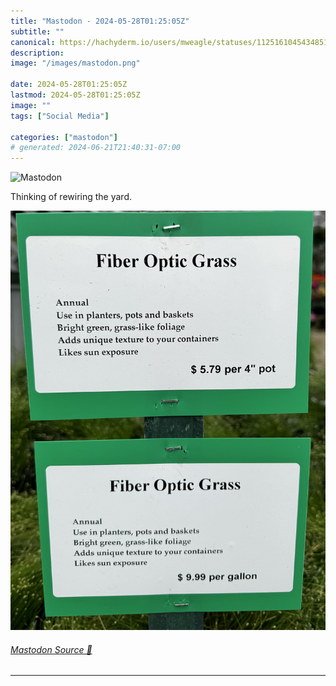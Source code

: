 ```yaml
---
title: "Mastodon - 2024-05-28T01:25:05Z"
subtitle: ""
canonical: https://hachyderm.io/users/mweagle/statuses/112516104543485102
description:
image: "/images/mastodon.png"

date: 2024-05-28T01:25:05Z
lastmod: 2024-05-28T01:25:05Z
image: ""
tags: ["Social Media"]

categories: ["mastodon"]
# generated: 2024-06-21T21:40:31-07:00
---
```

![Mastodon](/images/mastodon.png)

<p>Thinking of rewiring the yard.</p>

![A plant placard for “Fiber Optic Grass” ](2c4ed5ac2f804083.jpeg)

###### [Mastodon Source 🐘](https://hachyderm.io/@mweagle/112516104543485102)

___
